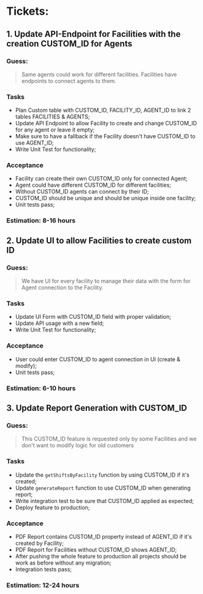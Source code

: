 # Tickets:

## 1. Update API-Endpoint for Facilities with the creation CUSTOM_ID for Agents

### Guess:

> Same agents could work for different facilities. Facilities have endpoints to connect agents to them.

### Tasks

- Plan Custom table with CUSTOM_ID, FACILITY_ID, AGENT_ID to link 2 tables FACILITIES & AGENTS;
- Update API Endpoint to allow Facility to create and change CUSTOM_ID for any agent or leave it empty;
- Make sure to have a fallback if the Facility doesn't have CUSTOM_ID to use AGENT_ID;
- Write Unit Test for functionality;

### Acceptance

- Facility can create their own CUSTOM_ID only for connected Agent;
- Agent could have different CUSTOM_ID for different facilities;
- Without CUSTOM_ID agents can connect by their ID;
- CUSTOM_ID should be unique and should be unique inside one facility;
- Unit tests pass;

### Estimation: **8-16 hours**

## 2. Update UI to allow Facilities to create custom ID

### Guess:

> We have UI for every facility to manage their data with the form for Agent connection to the Facility.

### Tasks

- Update UI Form with CUSTOM_ID field with proper validation;
- Update API usage with a new field;
- Write Unit Test for functionality;

### Acceptance

- User could enter CUSTOM_ID to agent connection in UI (create & modify);
- Unit tests pass;

### Estimation: **6-10 hours**

## 3. Update Report Generation with CUSTOM_ID

### Guess:

> This CUSTOM_ID feature is requested only by some Facilities and we don't want to modify logic for old customers

### Tasks

- Update the `getShiftsByFacility` function by using CUSTOM_ID if it's created;
- Update `generateReport` function to use CUSTOM_ID when generating report;
- Write integration test to be sure that CUSTOM_ID applied as expected;
- Deploy feature to production;

### Acceptance

- PDF Report contains CUSTOM_ID property instead of AGENT_ID if it's created by Facility;
- PDF Report for Facilities without CUSTOM_ID shows AGENT_ID;
- After pushing the whole feature to production all projects should be work as before without any migration;
- Integration tests pass;

### Estimation: **12-24 hours**
